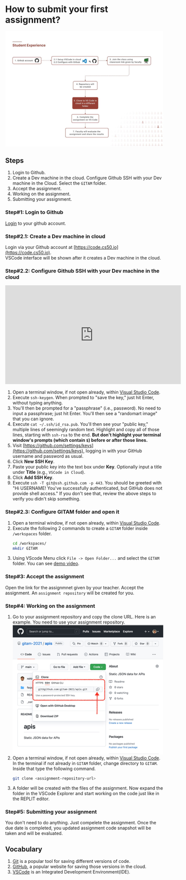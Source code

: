 # How to submit your first assignment?
![Student Experience](assets/00-vscode-gitam-flow.jpg)

## Steps
1. Login to Github.
2. Create a Dev machine in the cloud. Configure Github SSH with your Dev machine in the Cloud. Select the `GITAM` folder.
3. Accept the assignment.
4. Working on the assignment. 
5. Submitting your assignment.

### Step#1: Login to Github
[Login](https://github.com/login) to your github account.

### Step#2.1: Create a Dev machine in cloud
Login via your Github account at [https://code.cs50.io](https://code.cs50.io).  
VSCode interface will be shown after it creates a Dev machine in the cloud.

### Step#2.2: Configure Github SSH with your Dev machine in the cloud

<iframe width="560" height="315" src="https://www.youtube.com/embed/k57pr3mpLFc" title="YouTube video player" frameborder="0" allow="accelerometer; autoplay; clipboard-write; encrypted-media; gyroscope; picture-in-picture" allowfullscreen></iframe>

1. Open a terminal window, if not open already, within [Visual Studio Code](https://cs50.readthedocs.io/code/).
2. Execute `ssh-keygen`. When prompted to "save the key," just hit Enter, without typing anything.
3. You'll then be prompted for a "passphrase" (i.e., password). No need to input a passphrase; just hit Enter. You'll then see a "randomart image" that you can ignore.
4. Execute `cat ~/.ssh/id_rsa.pub`. You'll then see your "public key," multiple lines of seemingly random text. Highlight and copy all of those lines, starting with `ssh-rsa` to the end. **But don't highlight your terminal window's prompts (which contain `$`) before or after those lines.**
5. Visit [https://github.com/settings/keys](https://github.com/settings/keys), logging in with your GitHub username and password as usual.
6. Click **New SSH Key**.
7. Paste your public key into the text box under **Key**. Optionally input a title under **Title** (e.g., `VSCode in Cloud`).
8. Click **Add SSH Key**.
9. Execute `ssh -T git@ssh.github.com -p 443`.  You should be greeted with "Hi USERNAME! You've successfully authenticated, but GitHub does not provide shell access."  If you don't see that, review the above steps to verify you didn't skip something.

### Step#2.3: Configure GITAM folder and open it
1. Open a terminal window, if not open already, within [Visual Studio Code](https://cs50.readthedocs.io/code/).
2. Execute the following 2 commands to create a `GITAM` folder inside `/workspaces` folder.
    ```bash
    cd /workspaces/
    mkdir GITAM
    ```
3. Using VScode Menu click `File -> Open Folder...` and select the `GITAM` folder. You can see [demo video](assets/00-vscode-gitam.mp4).

### Step#3: Accept the assignment
Open the link for the assignmnet given by your teacher. Accept the assignment. An `assignment repository` will be created for you.


### Step#4: Working on the assignment
1. Go to your assignment repository and copy the clone URL. Here is an example. You need to use your assignment repository. 
   ![Clone URL](assets/01-clone-url.jpg)
2. Open a terminal window, if not open already, within [Visual Studio Code](https://cs50.readthedocs.io/code/).
In the terminal if not already in `GITAM` folder, change directory to `GITAM`. Inside that type the following command.
    ```bash
    git clone <assignment-repository-url>
    ```
3. A folder will be created with the files of the assignment. Now expand the folder in the VSCode Explorer and start working on the code just like in the REPLIT editor.

### Step#5: Submitting your assignment
You don't need to do anything. Just compelete the assignment. Once the due date is completed, you updated assignment code snapshot will be taken and will be evaluated.



## Vocabulary
1. [Git](https://git-scm.com) is a popular tool for saving different versions of code.
2. [GitHub](https://github.com/), a popular website for saving those versions in the cloud.
3. [VSCode](https://code.visualstudio.com) is an Integrated Development Environment(IDE).
